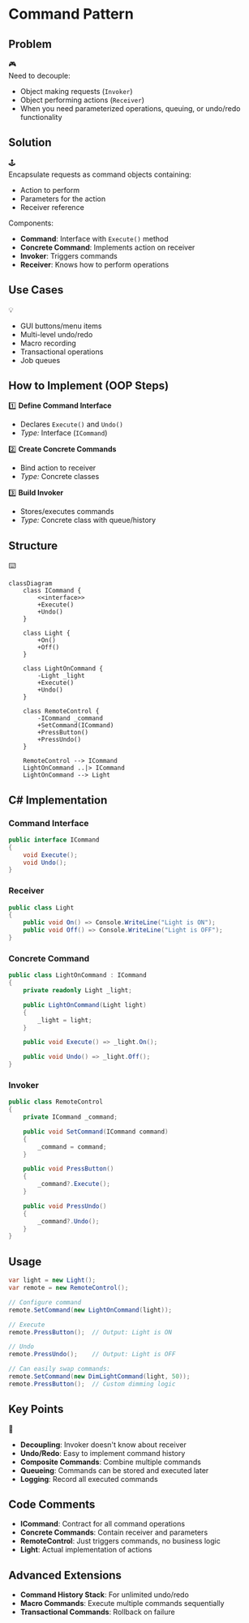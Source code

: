 # Command Pattern

## Problem

🎮  
Need to decouple:

- Object making requests (`Invoker`)
- Object performing actions (`Receiver`)
- When you need parameterized operations, queuing, or undo/redo functionality

## Solution

🕹️  
Encapsulate requests as command objects containing:

- Action to perform
- Parameters for the action
- Receiver reference

Components:

- **Command**: Interface with `Execute()` method
- **Concrete Command**: Implements action on receiver
- **Invoker**: Triggers commands
- **Receiver**: Knows how to perform operations

## Use Cases

💡

- GUI buttons/menu items
- Multi-level undo/redo
- Macro recording
- Transactional operations
- Job queues

## How to Implement (OOP Steps)

1️⃣ **Define Command Interface**

- Declares `Execute()` and `Undo()`
- _Type:_ Interface (`ICommand`)

2️⃣ **Create Concrete Commands**

- Bind action to receiver
- _Type:_ Concrete classes

3️⃣ **Build Invoker**

- Stores/executes commands
- _Type:_ Concrete class with queue/history

## Structure

⌨️

```mermaid
classDiagram
    class ICommand {
        <<interface>>
        +Execute()
        +Undo()
    }

    class Light {
        +On()
        +Off()
    }

    class LightOnCommand {
        -Light _light
        +Execute()
        +Undo()
    }

    class RemoteControl {
        -ICommand _command
        +SetCommand(ICommand)
        +PressButton()
        +PressUndo()
    }

    RemoteControl --> ICommand
    LightOnCommand ..|> ICommand
    LightOnCommand --> Light
```

## C# Implementation

### Command Interface

```csharp
public interface ICommand
{
    void Execute();
    void Undo();
}
```

### Receiver

```csharp
public class Light
{
    public void On() => Console.WriteLine("Light is ON");
    public void Off() => Console.WriteLine("Light is OFF");
}
```

### Concrete Command

```csharp
public class LightOnCommand : ICommand
{
    private readonly Light _light;

    public LightOnCommand(Light light)
    {
        _light = light;
    }

    public void Execute() => _light.On();

    public void Undo() => _light.Off();
}
```

### Invoker

```csharp
public class RemoteControl
{
    private ICommand _command;

    public void SetCommand(ICommand command)
    {
        _command = command;
    }

    public void PressButton()
    {
        _command?.Execute();
    }

    public void PressUndo()
    {
        _command?.Undo();
    }
}
```

## Usage

```csharp
var light = new Light();
var remote = new RemoteControl();

// Configure command
remote.SetCommand(new LightOnCommand(light));

// Execute
remote.PressButton();  // Output: Light is ON

// Undo
remote.PressUndo();    // Output: Light is OFF

// Can easily swap commands:
remote.SetCommand(new DimLightCommand(light, 50));
remote.PressButton();  // Custom dimming logic
```

## Key Points

🔑

- **Decoupling**: Invoker doesn't know about receiver
- **Undo/Redo**: Easy to implement command history
- **Composite Commands**: Combine multiple commands
- **Queueing**: Commands can be stored and executed later
- **Logging**: Record all executed commands

## Code Comments

- **ICommand**: Contract for all command operations
- **Concrete Commands**: Contain receiver and parameters
- **RemoteControl**: Just triggers commands, no business logic
- **Light**: Actual implementation of actions

## Advanced Extensions

- **Command History Stack**: For unlimited undo/redo
- **Macro Commands**: Execute multiple commands sequentially
- **Transactional Commands**: Rollback on failure
